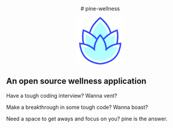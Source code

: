 <p align="center">
# pine-wellness
</p>
<div align="center">

![blue pine cone](logos/seafoam__green__128.png)

</div>

## An open source wellness application

Have a tough coding interview? Wanna vent?

Make a breakthrough in some tough code? Wanna boast?

Need a space to get aways and focus on you? pine is the answer.
